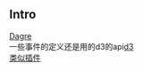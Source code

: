 ## Intro
[Dagre](https://github.com/dagrejs/dagre/wiki)           
一些事件的定义还是用的d3的api[d3](https://github.com/d3/d3/wiki/CN-Home)          
[类似插件](http://resources.jointjs.com/demos)
